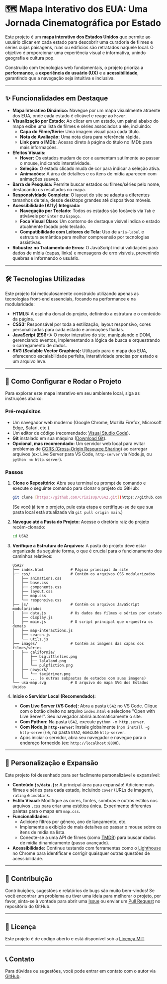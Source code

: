 # 🗺️ Mapa Interativo dos EUA: Uma Jornada Cinematográfica por Estado

Este projeto é um **mapa interativo dos Estados Unidos** que permite ao usuário clicar em cada estado para descobrir uma curadoria de filmes e séries cujas paisagens, ruas ou edifícios são retratados naquele local. O objetivo é proporcionar uma experiência visual e informativa, unindo geografia e cultura pop.

Construído com tecnologias web fundamentais, o projeto prioriza a **performance**, a **experiência do usuário (UX)** e a **acessibilidade**, garantindo que a navegação seja intuitiva e inclusiva.

---

## ✨ Funcionalidades em Destaque

* **Mapa Interativo Dinâmico:** Navegue por um mapa visualmente atraente dos EUA, onde cada estado é clicável e reage ao `hover`.
* **Visualização por Estado:** Ao clicar em um estado, um painel abaixo do mapa exibe uma lista de filmes e séries associados a ele, incluindo:
    * **Capa do Filme/Série:** Uma imagem visual para cada título.
    * **Nota de Avaliação:** Uma nota clara para referência rápida.
    * **Link para o IMDb:** Acesso direto à página do título no IMDb para mais informações.
* **Efeitos Visuais:**
    * **Hover:** Os estados mudam de cor e aumentam sutilmente ao passar o mouse, indicando interatividade.
    * **Seleção:** O estado clicado muda de cor para indicar a seleção ativa.
    * **Animações:** A área de detalhes e os itens de mídia aparecem com animações suaves.
* **Barra de Pesquisa:** Permite buscar estados ou filmes/séries pelo nome, destacando os resultados no mapa.
* **Responsividade Completa:** O layout do site se adapta a diferentes tamanhos de tela, desde desktops grandes até dispositivos móveis.
* **Acessibilidade (A11y) Integrada:**
    * **Navegação por Teclado:** Todos os estados são focáveis via `Tab` e ativáveis por `Enter` ou `Espaço`.
    * **Foco Visual Claro:** Um contorno de destaque visível indica o estado atualmente focado pelo teclado.
    * **Compatibilidade com Leitores de Tela:** Uso de `aria-label` e estrutura semântica para melhor compreensão por tecnologias assistivas.
* **Robustez no Tratamento de Erros:** O JavaScript inclui validações para dados de mídia (capas, links) e mensagens de erro visíveis, prevenindo quebras e informando o usuário.

---

## 🛠️ Tecnologias Utilizadas

Este projeto foi meticulosamente construído utilizando apenas as tecnologias front-end essenciais, focando na performance e na modularidade:

* **HTML5:** A espinha dorsal do projeto, definindo a estrutura e o conteúdo da página.
* **CSS3:** Responsável por toda a estilização, layout responsivo, cores personalizadas para cada estado e animações fluidas.
* **JavaScript (ES6+):** O motor interativo do site, manipulando o DOM, gerenciando eventos, implementando a lógica de busca e orquestrando o carregamento de dados.
* **SVG (Scalable Vector Graphics):** Utilizado para o mapa dos EUA, oferecendo escalabilidade perfeita, interatividade precisa por estado e um arquivo leve.

---

## 🚀 Como Configurar e Rodar o Projeto

Para explorar este mapa interativo em seu ambiente local, siga as instruções abaixo:

### Pré-requisitos

* Um navegador web moderno (Google Chrome, Mozilla Firefox, Microsoft Edge, Safari, etc.).
* Um editor de código (recomendado: [Visual Studio Code](https://code.visualstudio.com/)).
* **Git** instalado em sua máquina ([Download Git](https://git-scm.com/downloads)).
* **Opcional, mas recomendado:** Um servidor web local para evitar problemas de [CORS (Cross-Origin Resource Sharing)](https://developer.mozilla.org/pt-BR/docs/Web/HTTP/CORS) ao carregar arquivos (ex: Live Server para VS Code, `http-server` via Node.js, ou `python -m http.server`).

### Passos

1.  **Clone o Repositório:**
    Abra seu terminal ou prompt de comando e execute o seguinte comando para clonar o projeto do GitHub:
    ```bash
    git clone [https://github.com/CrisisUp/USA2.git](https://github.com/CrisisUp/USA2.git)
    ```
    (Se você já tem o projeto, pule esta etapa e certifique-se de que sua pasta local está atualizada via `git pull origin main`.)

2.  **Navegue até a Pasta do Projeto:**
    Acesse o diretório raiz do projeto recém-clonado:
    ```bash
    cd USA2
    ```

3.  **Verifique a Estrutura de Arquivos:**
    A pasta do projeto deve estar organizada da seguinte forma, o que é crucial para o funcionamento dos caminhos relativos:

    ```
    USA2/
    ├── index.html            # Página principal do site
    ├── css/                  # Contém os arquivos CSS modularizados
    │   ├── animations.css
    │   ├── base.css
    │   ├── components.css
    │   ├── layout.css
    │   ├── map.css
    │   └── responsive.css
    ├── js/                   # Contém os arquivos JavaScript modularizados
    │   ├── data.js           # Os dados dos filmes e séries por estado
    │   ├── display.js
    │   ├── main.js           # O script principal que orquestra os demais
    │   ├── map-interactions.js
    │   ├── search.js
    │   └── utils.js
    ├── images/               # Contém as imagens das capas dos filmes/séries
    │   ├── california/
    │   │   ├── biglittlelies.png
    │   │   ├── lalaland.png
    │   │   └── pulpfiction.png
    │   ├── newyork/
    │   │   └── taxidriver.png
    │   └── ... (e outras subpastas de estados com suas imagens)
    └── usa-map.svg           # O arquivo do mapa SVG dos Estados Unidos
    ```

4.  **Inicie o Servidor Local (Recomendado):**
    * **Com Live Server (VS Code):** Abra a pasta `USA2` no VS Code. Clique com o botão direito no arquivo `index.html` e selecione "Open with Live Server". Seu navegador abrirá automaticamente o site.
    * **Com Python:** Na pasta `USA2`, execute `python -m http.server`.
    * **Com Node.js `http-server`:** Instale globalmente (`npm install -g http-server`) e, na pasta `USA2`, execute `http-server`.
    * Após iniciar o servidor, abra seu navegador e navegue para o endereço fornecido (ex: `http://localhost:8000`).

---

## 🎨 Personalização e Expansão

Este projeto foi desenhado para ser facilmente personalizável e expansível:

* **Conteúdo `js/data.js`:** A principal área para expansão! Adicione mais filmes e séries para cada estado, incluindo `cover` (URLs de imagem), `rating` e `imdbLink`.
* **Estilo Visual:** Modifique as cores, fontes, sombras e outros estilos nos arquivos `.css` para criar uma estética única. Experimente diferentes paletas para o mapa em `map.css`.
* **Funcionalidades:**
    * Adicione filtros por gênero, ano de lançamento, etc.
    * Implemente a exibição de mais detalhes ao passar o mouse sobre os itens de mídia na lista.
    * Conecte-se a uma API de filmes (como [TMDB](https://www.themoviedb.org/documentation/api)) para buscar dados de mídia dinamicamente (passo avançado).
* **Acessibilidade:** Continue testando com ferramentas como o [Lighthouse](https://developers.google.com/web/tools/lighthouse) no Chrome para identificar e corrigir quaisquer outras questões de acessibilidade.

---

## 🤝 Contribuição

Contribuições, sugestões e relatórios de bugs são muito bem-vindos! Se você encontrar um problema ou tiver uma ideia para melhorar o projeto, por favor, sinta-se à vontade para abrir uma [Issue](https://github.com/CrisisUp/USA2/issues) ou enviar um [Pull Request](https://github.com/CrisisUp/USA2/pulls) no repositório do GitHub.

---

## 📄 Licença

Este projeto é de código aberto e está disponível sob a [Licença MIT](https://opensource.org/licenses/MIT).

---

## 📞 Contato

Para dúvidas ou sugestões, você pode entrar em contato com o autor via [GitHub](https://github.com/CrisisUp).